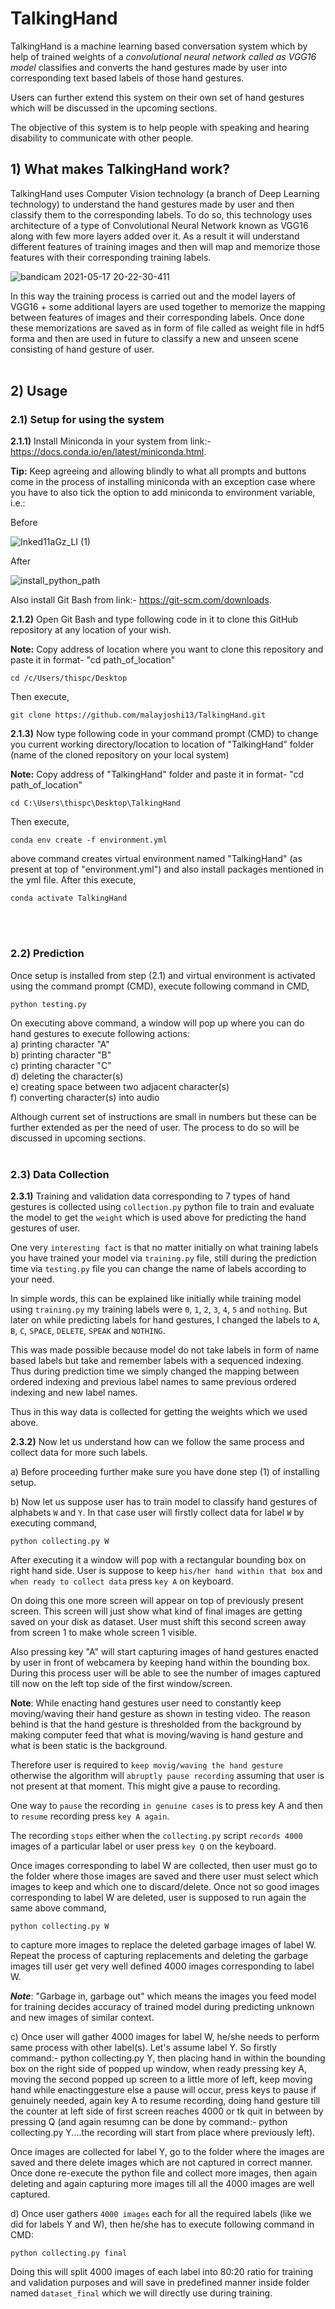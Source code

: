 # TalkingHand
TalkingHand is a machine learning based conversation system which by help of trained weights of a **convolutional neural network* called as *VGG16 model** classifies and converts the hand gestures made by user into corresponding text based labels of those hand gestures. 

Users can further extend this system on their own set of hand gestures which will be discussed in the upcoming sections.

The objective of this system is to help people with speaking and hearing disability to communicate with other people.

## 1) What makes TalkingHand work?
TalkingHand uses Computer Vision technology (a branch of Deep Learning technology) to understand the hand gestures made by user and then classify them to the corresponding labels. To do so, this technology uses architecture of a type of Convolutional Neural Network known as VGG16 along with few more layers added over it. As a result it will understand different features of training images and then will map and memorize those features with their corresponding training labels.

![bandicam 2021-05-17 20-22-30-411](https://user-images.githubusercontent.com/71775151/118512165-30449600-b750-11eb-93e5-1a0724a8374c.jpg)

In this way the training process is carried out and the model layers of VGG16 + some additional layers are used together to memorize the mapping between features of images and their corresponding labels. Once done these memorizations are saved as in form of file called as weight file in hdf5 forma and then are used in future to classify a new and unseen scene consisting of hand gesture of user.
<br>
<br>

## 2) Usage

### 2.1) Setup for using the system
**2.1.1)** Install Miniconda in your system from link:- https://docs.conda.io/en/latest/miniconda.html. 

**Tip:** Keep agreeing and allowing blindly to what all prompts and buttons come in the process of installing miniconda with an exception case where you have to also tick the option to add miniconda to environment variable, i.e.:

Before

![Inked11aGz_LI (1)](https://user-images.githubusercontent.com/71775151/118517428-d1cde680-b754-11eb-88ec-edb6388063c3.jpg)

After

![install_python_path](https://user-images.githubusercontent.com/71775151/118516836-4f452700-b754-11eb-998e-6d96f56b9aed.png)

Also install Git Bash from link:- https://git-scm.com/downloads.

**2.1.2)** Open Git Bash and type following code in it to clone this GitHub repository at any location of your wish.

**Note:** Copy address of location where you want to clone this repository and paste it in format- "cd path_of_location"

```
cd /c/Users/thispc/Desktop
```

Then execute,

```
git clone https://github.com/malayjoshi13/TalkingHand.git
```

**2.1.3)** Now type following code in your command prompt (CMD) to change you current working directory/location to location of "TalkingHand" folder (name of the cloned repository on your local system)

**Note:** Copy address of "TalkingHand" folder and paste it in format- "cd path_of_location"

```
cd C:\Users\thispc\Desktop\TalkingHand
```

Then execute,

```
conda env create -f environment.yml
```

above command creates virtual environment named "TalkingHand" (as present at top of "environment.yml") and also install packages mentioned in the yml file. After this execute,

```
conda activate TalkingHand
```
<br><br>
### 2.2) Prediction
Once setup is installed from step (2.1) and virtual environment is activated using the command prompt (CMD), execute following command in CMD,
```
python testing.py
```
On executing above command, a window will pop up where you can do hand gestures to execute following actions: <br>
a) printing character "A" <br>
b) printing character "B" <br>
c) printing character "C" <br>
d) deleting the character(s) <br>
e) creating space between two adjacent character(s) <br>
f) converting character(s) into audio <br>

Although current set of instructions are small in numbers but these can be further extended as per the need of user. The process to do so will be discussed in upcoming sections.
<br><br>

### 2.3) Data Collection
**2.3.1)** Training and validation data corresponding to 7 types of hand gestures is collected using ```collection.py``` python file to train and evaluate the model to get the ```weight``` which is used above for predicting the hand gestures of user.

One very ```interesting fact``` is that no matter initially on what training labels you have trained your model via ```training.py``` file, still during the prediction time via ```testing.py``` file you can change the name of labels according to your need.

In simple words, this can be explained like initially while training model using ```training.py``` my training labels were ```0```, ```1```, ```2```, ```3```, ```4```, ```5``` and ```nothing```. But later on while predicting labels for hand gestures, I changed the labels to ```A```, ```B```, ```C```, ```SPACE```, ```DELETE```, ```SPEAK``` and ```NOTHING```.

This was made possible because model do not take labels in form of name based labels but take and remember labels with a sequenced indexing. Thus during prediction time we simply changed the mapping between ordered indexing and previous label names to same previous ordered indexing and new label names.

Thus in this way data is collected for getting the weights which we used above.

**2.3.2)** Now let us understand how can we follow the same process and collect data for more such labels.

a) Before proceeding further make sure you have done step (1) of installing setup.

b) Now let us suppose user has to train model to classify hand gestures of alphabets ```W``` and ```Y```. In that case user will firstly collect data for label ```W``` by executing command,

```python collecting.py W``` 

After executing it a window will pop with a rectangular bounding box on right hand side. User is suppose to keep ```his/her hand within that box``` and ```when ready to collect data``` press ```key A``` on keyboard. 

On doing this one more screen will appear on top of previously present screen. This screen will just show what kind of final images are getting saved on your disk as dataset. User must shift this second screen away from screen 1 to make whole screen 1 visible. 

Also pressing key "A" will start capturing images of hand gestures enacted by user in front of webcamera by keeping hand within the bounding box. During this process user will be able to see the number of images captured till now on the left top side of the first window/screen.

**Note**: While enacting hand gestures user need to constantly keep moving/waving their hand gesture as shown in testing video. The reason behind is that the hand gesture is thresholded from the background by making computer feed that what is moving/waving is hand gesture and what is been static is the background. 

Therefore user is required to ```keep movig/waving the hand gesture``` otherwise the algorithm will ```abruptly pause recording``` assuming that user is not present at that moment. This might give a pause to recording. 

One way to ```pause``` the recording ```in genuine cases``` is to press key A and then to ```resume``` recording press ```key A again```.

The recording ```stops``` either when the ```collecting.py``` script ```records 4000``` images of a particular label or user press ```key Q``` on the keyboard. 

Once images corresponding to label W are collected, then user must go to the folder where those images are saved and there user must select which images to keep and which one to discard/delete. Once not so good images corresponding to label W are deleted, user is supposed to run again the same above command,

```python collecting.py W```

to capture more images to replace the deleted garbage images of label W. Repeat the process of capturing replacements and deleting the garbage images till user get very well defined 4000 images corresponding to label W.

***Note***: "Garbage in, garbage out" which means the images you feed model for training decides accuracy of trained model during predicting unknown and new images of similar context.

c) Once user will gather 4000 images for label W, he/she needs to perform same process with other label(s). Let's assume label Y. So firstly command:- python collecting.py Y, then placing hand in within the bounding box on the right side of popped up window, when ready pressing key A, moving the second popped up screen to a little more of left, keep moving hand while enactinggesture else a pause will occur, press keys to pause if genuinely needed, again key A to resume recording, doing hand gesture till the counter at left side of first screen reaches 4000 or tk quit in between by pressing Q (and again resumng can be done by command:- python collecting.py Y....the recording will start from place where previously left).

Once images are collected for label Y, go to the folder where the images are saved and there delete images which are not captured in correct manner. Once done re-execute the python file and collect more images, then again deleting and again capturing more images till all the 4000 images are well captured.

d) Once user gathers ```4000 images``` each for all the required labels (like we did for labels Y and W), then he/she has to execute following command in CMD:

```python collecting.py final```

Doing this will split 4000 images of each label into 80:20 ratio for training and validation purposes and will save in predefined manner inside folder named ```dataset_final``` which we will directly use during training.
